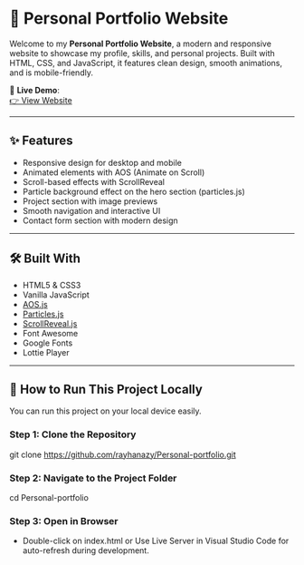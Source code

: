 # 💼 Personal Portfolio Website

Welcome to my **Personal Portfolio Website**, a modern and responsive website to showcase my profile, skills, and personal projects. Built with HTML, CSS, and JavaScript, it features clean design, smooth animations, and is mobile-friendly.

🔗 **Live Demo**:  
[👉 View Website](https://rayhanazy.github.io/Personal-portfolio/)

---

## ✨ Features

- Responsive design for desktop and mobile
- Animated elements with AOS (Animate on Scroll)
- Scroll-based effects with ScrollReveal
- Particle background effect on the hero section (particles.js)
- Project section with image previews
- Smooth navigation and interactive UI
- Contact form section with modern design

---

## 🛠️ Built With

- HTML5 & CSS3
- Vanilla JavaScript
- [AOS.js](https://michalsnik.github.io/aos/)
- [Particles.js](https://vincentgarreau.com/particles.js/)
- [ScrollReveal.js](https://scrollrevealjs.org/)
- Font Awesome
- Google Fonts
- Lottie Player

---

## 🚀 How to Run This Project Locally

You can run this project on your local device easily.

### Step 1: Clone the Repository

git clone https://github.com/rayhanazy/Personal-portfolio.git

### Step 2: Navigate to the Project Folder

cd Personal-portfolio

### Step 3: Open in Browser

- Double-click on index.html
or
Use Live Server in Visual Studio Code for auto-refresh during development.

